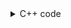 <details><summary>C++ code</summary>

Runtime `138 ms` Beats `52.76%`.<br>
Memory `8.9 MB` Beats `89.53%`.

![](../../../../assets/20221230141112.png)

</details>
